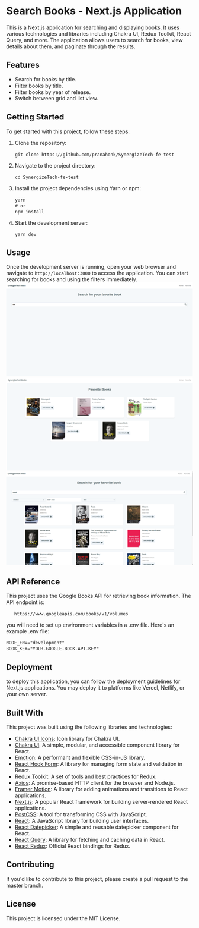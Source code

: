 # Search Books - Next.js Application

This is a Next.js application for searching and displaying books. It uses various technologies and libraries including Chakra UI, Redux Toolkit, React Query, and more. The application allows users to search for books, view details about them, and paginate through the results.

## Features

- Search for books by title.
- Filter books by title.
- Filter books by year of release.
- Switch between grid and list view.

## Getting Started

To get started with this project, follow these steps:

1. Clone the repository:

   ```shell 
   git clone https://github.com/pranahonk/SynergizeTech-fe-test

2. Navigate to the project directory:
    ```shell
    cd SynergizeTech-fe-test
    ```
3. Install the project dependencies using Yarn or npm:
    ```shell
    yarn
    # or
    npm install
   ```

4. Start the development server:
    ```shell
    yarn dev
    ```
   
## Usage
Once the development server is running, open your web browser and navigate to `http://localhost:3000` to access the application. You can start searching for books and using the filters immediately.
![Local Image](./public/img.png)
![Local Image](./public/img_1.png)
![Local Image](./public/img_2.png)

## API Reference
This project uses the Google Books API for retrieving book information. The API endpoint is:

```shell
   https://www.googleapis.com/books/v1/volumes
```
you will need to set up environment variables in a .env file. Here's an example .env file:

```shell
NODE_ENV="development"
BOOK_KEY="YOUR-GOOGLE-BOOK-API-KEY"
```

## Deployment

to deploy this application, you can follow the deployment guidelines for Next.js applications. You may deploy it to platforms like Vercel, Netlify, or your own server.


## Built With
This project was built using the following libraries and technologies:

- [Chakra UI Icons](https://chakra-ui.com/icons): Icon library for Chakra UI.
- [Chakra UI](https://chakra-ui.com/): A simple, modular, and accessible component library for React.
- [Emotion](https://emotion.sh/): A performant and flexible CSS-in-JS library.
- [React Hook Form](https://react-hook-form.com/): A library for managing form state and validation in React.
- [Redux Toolkit](https://redux-toolkit.js.org/): A set of tools and best practices for Redux.
- [Axios](https://axios-http.com/): A promise-based HTTP client for the browser and Node.js.
- [Framer Motion](https://www.framer.com/motion/): A library for adding animations and transitions to React applications.
- [Next.js](https://nextjs.org/): A popular React framework for building server-rendered React applications.
- [PostCSS](https://postcss.org/): A tool for transforming CSS with JavaScript.
- [React](https://reactjs.org/): A JavaScript library for building user interfaces.
- [React Datepicker](https://reactdatepicker.com/): A simple and reusable datepicker component for React.
- [React Query](https://react-query.tanstack.com/): A library for fetching and caching data in React.
- [React Redux](https://react-redux.js.org/): Official React bindings for Redux.


## Contributing
If you'd like to contribute to this project, please create a pull request to the master branch.

## License
This project is licensed under the MIT License.
